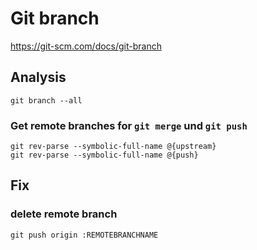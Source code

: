 # Git branch
https://git-scm.com/docs/git-branch

## Analysis
    git branch --all
    
### Get remote branches for `git merge` und `git push`
    git rev-parse --symbolic-full-name @{upstream}
    git rev-parse --symbolic-full-name @{push}

## Fix
### delete remote branch
    git push origin :REMOTEBRANCHNAME
